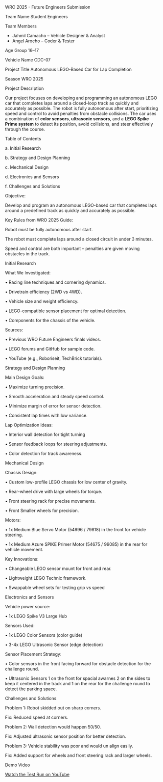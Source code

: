 WRO 2025 - Future Engineers Submission 

Team Name
Student Engineers

Team Members
- Jahmil Camacho – Vehicle Designer & Analyst  
- Angel Arocho – Coder & Tester

Age Group
16–17

Vehicle Name
CDC-07

Project Title
Autonomous LEGO-Based Car for Lap Completion

Season
WRO 2025

Project Description

Our project focuses on developing and programming an autonomous LEGO car that completes laps around a closed-loop track as quickly and accurately as possible. The robot is fully autonomous after start, prioritizing speed and control to avoid penalties from obstacle collisions. The car uses a combination of **color sensors**, **ultrasonic sensors**, and a **LEGO Spike Prime system** to detect its position, avoid collisions, and steer effectively through the course.

Table of Contents

a. Initial Research

b. Strategy and Design Planning

c. Mechanical Design

d. Electronics and Sensors

f. Challenges and Solutions

Objective:

Develop and program an autonomous LEGO-based car that completes laps around a predefined track as quickly and accurately as possible.

Key Rules from WRO 2025 Guide:

Robot must be fully autonomous after start.

The robot must complete laps around a closed circuit in under 3 minutes.

Speed and control are both important – penalties are given moving obstacles in the track.


Initial Research

What We Investigated:

•	Racing line techniques and cornering dynamics.

•	Drivetrain efficiency (2WD vs 4WD).

•	Vehicle size and weight efficiency.

•	LEGO-compatible sensor placement for optimal detection.

•	Components for the chassis of the vehicle.

Sources:

•	Previous WRO Future Engineers finals videos.

•	LEGO forums and GitHub for sample code.

•	YouTube (e.g., Roboriseit, TechBrick tutorials).

Strategy and Design Planning

Main Design Goals:

•	Maximize turning precision.

•	Smooth acceleration and steady speed control.

•	Minimize margin of error for sensor detection.

•	Consistent lap times with low variance.

Lap Optimization Ideas:

•	Interior wall detection for tight turning

•	Sensor feedback loops for steering adjustments.

•	Color detection for track awareness.

Mechanical Design

Chassis Design:

•	Custom low-profile LEGO chassis for low center of gravity.

•	Rear-wheel drive with large wheels for torque.

•	Front steering rack for precise movements.

•	Front Smaller wheels for precision.

Motors:

•	1x Medium Blue Servo Motor (54696 / 79818) in the front for vehicle steering.

•	1x Medium Azure SPIKE Primer Motor (54675 / 99085) in the rear for vehicle movement.

Key Innovations:

•	Changeable LEGO sensor mount for front and rear.

•	Lightweight LEGO Technic framework.

•	Swappable wheel sets for testing grip vs speed

Electronics and Sensors

Vehicle power source:

•	1x LEGO Spike V3 Large Hub

Sensors Used:

•	1x LEGO Color Sensors (color guide)

•	3-4x LEGO Ultrasonic Sensor (edge detection)

Sensor Placement Strategy:

•	Color sensors in the front facing forward for obstacle detection for the challenge round.

•	Ultrasonic Sensors 1 on the front for spacial awarnes 2 on the sides to keep it centered in the track and 1 on the rear for the challenge round to detect the parking space.

Challenges and Solutions

Problem 1: Robot skidded out on sharp corners.

Fix: Reduced speed at corners.

Problem 2: Wall detection would happen 50/50.

Fix: Adjusted ultrasonic sensor position for better detection.

Problem 3: Vehicle stability was poor and would un align easily.

Fix: Added support for wheels and front steering rack and larger wheels.

Demo Video

[Watch the Test Run on YouTube](https://youtu.be/ZN7BdKQKQTI)
